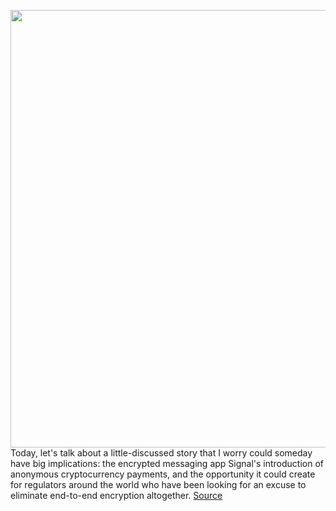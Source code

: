 <img src='https://cdn.vox-cdn.com/thumbor/L4h0Wfc2aV0DhFtoUGyXGbHoPVU=/0x0:5000x3334/1200x800/filters:focal(2100x1267:2900x2067)/cdn.vox-cdn.com/uploads/chorus_image/image/70360006/1230608869.0.jpg' width='700px' /><br/>
Today, let's talk about a little-discussed story that I worry could someday have big implications: the encrypted messaging app Signal's introduction of anonymous cryptocurrency payments, and the opportunity it could create for regulators around the world who have been looking for an excuse to eliminate end-to-end encryption altogether.
<a href='https://www.theverge.com/22872133/signal-cryptocurrency-payments-encryption-invite-regulator-scrutiny'> Source <a/>